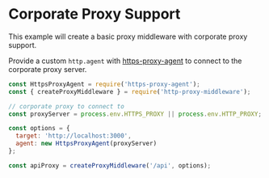 # Corporate Proxy Support

This example will create a basic proxy middleware with corporate proxy support.

Provide a custom `http.agent` with [https-proxy-agent](https://github.com/TooTallNate/node-https-proxy-agent) to connect to the corporate proxy server.

```javascript
const HttpsProxyAgent = require('https-proxy-agent');
const { createProxyMiddleware } = require('http-proxy-middleware');

// corporate proxy to connect to
const proxyServer = process.env.HTTPS_PROXY || process.env.HTTP_PROXY;

const options = {
  target: 'http://localhost:3000',
  agent: new HttpsProxyAgent(proxyServer)
};

const apiProxy = createProxyMiddleware('/api', options);
```
